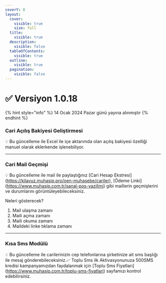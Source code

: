 ```yaml
---
coverY: 0
layout:
  cover:
    visible: true
    size: full
  title:
    visible: true
  description:
    visible: false
  tableOfContents:
    visible: true
  outline:
    visible: true
  pagination:
    visible: false
---
```


# ✅ Versiyon 1.0.18

{% hint style="info" %}
14 Ocak 2024 Pazar günü yayına alınmıştır
{% endhint %}

### Cari Açılış Bakiyesi Geliştirmesi

💡 Bu güncelleme ile Excel ile içe aktarımda olan açılış bakiyesi özelliği manuel olarak eklerkende işlenebiliyor.

***

### Cari Mail Geçmişi

💡 Bu güncelleme ile mail ile paylaştığınız \[Cari Hesap Ekstresi]\(https://kilavuz.muhasip.pro/oen-muhasebe/cariler), \[Ödeme Linki]\(https://www.muhasip.com.tr/sanal-pos-yazilimi) gibi maillerin geçmişlerini ve durumlarını görüntüleyebileceksiniz.

Neleri gösterecek?

1. Mail ulaşma zamanı
2. Maili açma zamanı
3. Maili okuma zamanı
4. Maildeki linke tıklama zamanı

***

### Kısa Sms Modülü

💡 Bu güncelleme ile carilerinizin cep telefonlarına şirketinize ait sms başlığı ile mesaj gönderebileceksiniz.✅ Toplu Sms ilk Aktivasyonunuza 500SMS kredisi kampanyamızdan faydalanmak için \[Toplu Sms Fiyatları]\(https://www.muhasip.com.tr/toplu-sms-fiyatlari) sayfamızı kontrol edebilirsiniz.
